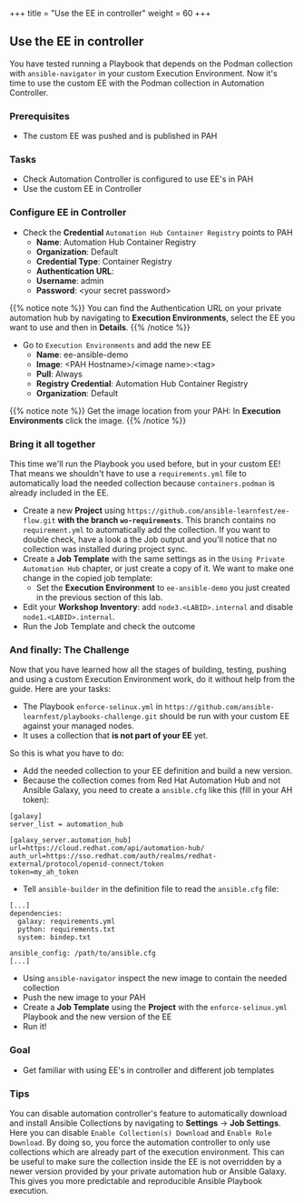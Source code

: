 +++
title = "Use the EE in controller"
weight = 60
+++

## Use the EE in controller

You have tested running a Playbook that depends on the Podman collection with `ansible-navigator` in your custom Execution Environment. Now it's time to use the custom EE with the Podman collection in Automation Controller.

### Prerequisites

* The custom EE was pushed and is published in PAH

### Tasks

* Check Automation Controller is configured to use EE's in PAH
* Use the custom EE in Controller

### Configure EE in Controller

* Check the **Credential** `Automation Hub Container Registry` points to PAH
  * **Name**: Automation Hub Container Registry
  * **Organization**: Default
  * **Credential Type**: Container Registry
  * **Authentication URL**:
  * **Username**: admin
  * **Password**: &lt;your secret password>

{{% notice note %}}
You can find the Authentication URL on your private automation hub by navigating to **Execution Environments**, select the EE you want to use and then in **Details**.
{{% /notice %}}

* Go to `Execution Environments` and add the new EE
  * **Name**: ee-ansible-demo
  * **Image**: \<PAH Hostname>/\<image name>:\<tag>
  * **Pull**: Always
  * **Registry Credential**: Automation Hub Container Registry
  * **Organization**: Default

{{% notice note %}}
Get the image location from your PAH: In **Execution Environments** click the image.
{{% /notice %}}

### Bring it all together

This time we'll run the Playbook you used before, but in your custom EE! That means we shouldn't have to use a `requirements.yml` file to automatically load the needed collection because `containers.podman` is already included in the EE.

* Create a new **Project** using `https://github.com/ansible-learnfest/ee-flow.git` **with the branch `wo-requirements`**. This branch contains no `requirement.yml` to automatically add the collection. If you want to double check, have a look a the Job output and you'll notice that no collection was installed during project sync.
* Create a **Job Template** with the same settings as in the `Using Private Automation Hub` chapter, or just create a copy of it. We want to make one change in the copied job template:
  * Set the **Execution Environment** to `ee-ansible-demo` you just created in the previous section of this lab.
* Edit your  **Workshop Inventory**: add `node3.<LABID>.internal` and disable `node1.<LABID>.internal`.
* Run the Job Template and check the outcome

### And finally: The Challenge

Now that you have learned how all the stages of building, testing, pushing and using a custom Execution Environment work, do it without help from the guide. Here are your tasks:

* The Playbook `enforce-selinux.yml` in `https://github.com/ansible-learnfest/playbooks-challenge.git` should be run with your custom EE against your managed nodes.
* It uses a collection that **is not part of your EE** yet.

So this is what you have to do:

* Add the needed collection to your EE definition and build a new version.
* Because the collection comes from Red Hat Automation Hub and not Ansible Galaxy, you need to create a `ansible.cfg` like this (fill in your AH token):

```
[galaxy]
server_list = automation_hub

[galaxy_server.automation_hub]
url=https://cloud.redhat.com/api/automation-hub/
auth_url=https://sso.redhat.com/auth/realms/redhat-external/protocol/openid-connect/token
token=my_ah_token
```

* Tell `ansible-builder` in the definition file to read the `ansible.cfg` file:

```
[...]
dependencies:
  galaxy: requirements.yml
  python: requirements.txt
  system: bindep.txt

ansible_config: /path/to/ansible.cfg
[...]
```

* Using `ansible-navigator` inspect the new image to contain the needed collection
* Push the new image to your PAH
* Create a **Job Template** using the **Project** with the `enforce-selinux.yml` Playbook and the new version of the EE
* Run it!

### Goal

* Get familiar with using EE's in controller and different job templates

### Tips

You can disable automation controller's feature to automatically download and install Ansible Collections by navigating to **Settings** -> **Job Settings**. Here you can disable `Enable Collection(s) Download` and `Enable Role Download`. By doing so, you force the automation controller to only use collections which are already part of the execution environment. This can be useful to make sure the collection inside the EE is not overridden by a newer version provided by your private automation hub or Ansible Galaxy. This gives you more predictable and reproducible Ansible Playbook execution.
